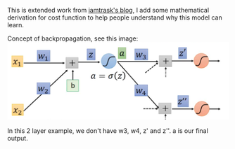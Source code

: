 This is extended work from [iamtrask's blog](https://iamtrask.github.io/2015/07/12/basic-python-network/), I add some mathematical derivation for cost function to help people understand why this model can learn.

Concept of backpropagation, see this image:
![backpropagation](image/backpropagation.png)

In this 2 layer example, we don't have w3, w4, z' and z''. a is our final output.